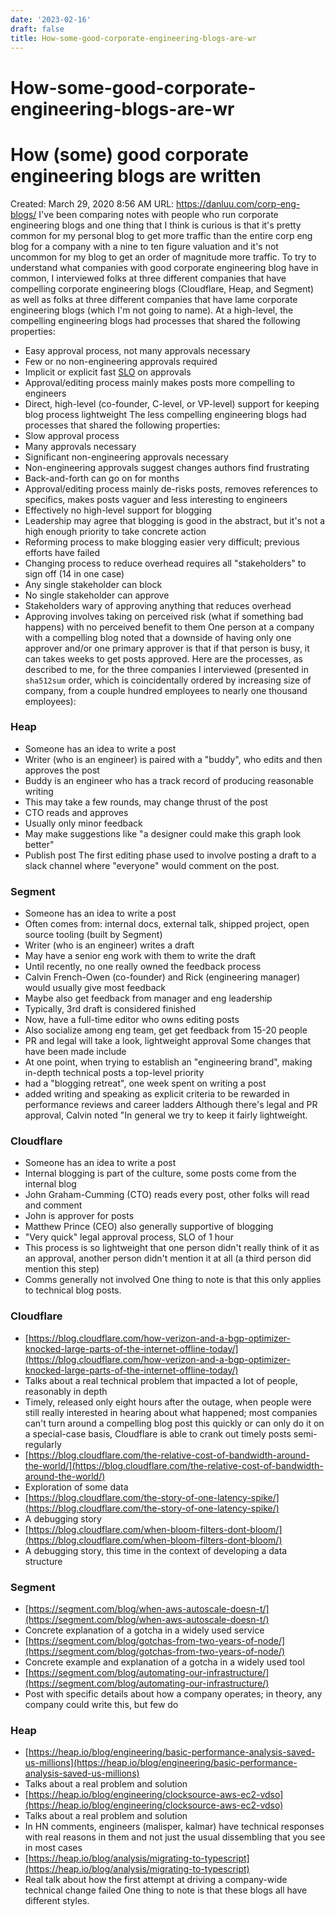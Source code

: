 ```yaml
---
date: '2023-02-16'
draft: false
title: How-some-good-corporate-engineering-blogs-are-wr
---
```


# How-some-good-corporate-engineering-blogs-are-wr

# How (some) good corporate engineering blogs are written
Created: March 29, 2020 8:56 AM
URL: https://danluu.com/corp-eng-blogs/
I've been comparing notes with people who run corporate engineering blogs and one thing that I think is curious is that it's pretty common for my personal blog to get more traffic than the entire corp eng blog for a company with a nine to ten figure valuation and it's not uncommon for my blog to get an order of magnitude more traffic.
To try to understand what companies with good corporate engineering blog have in common, I interviewed folks at three different companies that have compelling corporate engineering blogs (Cloudflare, Heap, and Segment) as well as folks at three different companies that have lame corporate engineering blogs (which I'm not going to name).
At a high-level, the compelling engineering blogs had processes that shared the following properties:
- Easy approval process, not many approvals necessary
- Few or no non-engineering approvals required
- Implicit or explicit fast [SLO](https://en.wikipedia.org/wiki/Service-level_objective) on approvals
- Approval/editing process mainly makes posts more compelling to engineers
- Direct, high-level (co-founder, C-level, or VP-level) support for keeping blog process lightweight
The less compelling engineering blogs had processes that shared the following properties:
- Slow approval process
- Many approvals necessary
- Significant non-engineering approvals necessary
- Non-engineering approvals suggest changes authors find frustrating
- Back-and-forth can go on for months
- Approval/editing process mainly de-risks posts, removes references to specifics, makes posts vaguer and less interesting to engineers
- Effectively no high-level support for blogging
- Leadership may agree that blogging is good in the abstract, but it's not a high enough priority to take concrete action
- Reforming process to make blogging easier very difficult; previous efforts have failed
- Changing process to reduce overhead requires all "stakeholders" to sign off (14 in one case)
- Any single stakeholder can block
- No single stakeholder can approve
- Stakeholders wary of approving anything that reduces overhead
- Approving involves taking on perceived risk (what if something bad happens) with no perceived benefit to them
One person at a company with a compelling blog noted that a downside of having only one approver and/or one primary approver is that if that person is busy, it can takes weeks to get posts approved.
Here are the processes, as described to me, for the three companies I interviewed (presented in `sha512sum` order, which is coincidentally ordered by increasing size of company, from a couple hundred employees to nearly one thousand employees):
### Heap
- Someone has an idea to write a post
- Writer (who is an engineer) is paired with a "buddy", who edits and then approves the post
- Buddy is an engineer who has a track record of producing reasonable writing
- This may take a few rounds, may change thrust of the post
- CTO reads and approves
- Usually only minor feedback
- May make suggestions like "a designer could make this graph look better"
- Publish post
The first editing phase used to involve posting a draft to a slack channel where "everyone" would comment on the post.
### Segment
- Someone has an idea to write a post
- Often comes from: internal docs, external talk, shipped project, open source tooling (built by Segment)
- Writer (who is an engineer) writes a draft
- May have a senior eng work with them to write the draft
- Until recently, no one really owned the feedback process
- Calvin French-Owen (co-founder) and Rick (engineering manager) would usually give most feedback
- Maybe also get feedback from manager and eng leadership
- Typically, 3rd draft is considered finished
- Now, have a full-time editor who owns editing posts
- Also socialize among eng team, get get feedback from 15-20 people
- PR and legal will take a look, lightweight approval
Some changes that have been made include
- At one point, when trying to establish an "engineering brand", making in-depth technical posts a top-level priority
- had a "blogging retreat", one week spent on writing a post
- added writing and speaking as explicit criteria to be rewarded in performance reviews and career ladders
Although there's legal and PR approval, Calvin noted "In general we try to keep it fairly lightweight.
### Cloudflare
- Someone has an idea to write a post
- Internal blogging is part of the culture, some posts come from the internal blog
- John Graham-Cumming (CTO) reads every post, other folks will read and comment
- John is approver for posts
- Matthew Prince (CEO) also generally supportive of blogging
- "Very quick" legal approval process, SLO of 1 hour
- This process is so lightweight that one person didn't really think of it as an approval, another person didn't mention it at all (a third person did mention this step)
- Comms generally not involved
One thing to note is that this only applies to technical blog posts.
### Cloudflare
- [https://blog.cloudflare.com/how-verizon-and-a-bgp-optimizer-knocked-large-parts-of-the-internet-offline-today/](https://blog.cloudflare.com/how-verizon-and-a-bgp-optimizer-knocked-large-parts-of-the-internet-offline-today/)
- Talks about a real technical problem that impacted a lot of people, reasonably in depth
- Timely, released only eight hours after the outage, when people were still really interested in hearing about what happened; most companies can't turn around a compelling blog post this quickly or can only do it on a special-case basis, Cloudflare is able to crank out timely posts semi-regularly
- [https://blog.cloudflare.com/the-relative-cost-of-bandwidth-around-the-world/](https://blog.cloudflare.com/the-relative-cost-of-bandwidth-around-the-world/)
- Exploration of some data
- [https://blog.cloudflare.com/the-story-of-one-latency-spike/](https://blog.cloudflare.com/the-story-of-one-latency-spike/)
- A debugging story
- [https://blog.cloudflare.com/when-bloom-filters-dont-bloom/](https://blog.cloudflare.com/when-bloom-filters-dont-bloom/)
- A debugging story, this time in the context of developing a data structure
### Segment
- [https://segment.com/blog/when-aws-autoscale-doesn-t/](https://segment.com/blog/when-aws-autoscale-doesn-t/)
- Concrete explanation of a gotcha in a widely used service
- [https://segment.com/blog/gotchas-from-two-years-of-node/](https://segment.com/blog/gotchas-from-two-years-of-node/)
- Concrete example and explanation of a gotcha in a widely used tool
- [https://segment.com/blog/automating-our-infrastructure/](https://segment.com/blog/automating-our-infrastructure/)
- Post with specific details about how a company operates; in theory, any company could write this, but few do
### Heap
- [https://heap.io/blog/engineering/basic-performance-analysis-saved-us-millions](https://heap.io/blog/engineering/basic-performance-analysis-saved-us-millions)
- Talks about a real problem and solution
- [https://heap.io/blog/engineering/clocksource-aws-ec2-vdso](https://heap.io/blog/engineering/clocksource-aws-ec2-vdso)
- Talks about a real problem and solution
- In HN comments, engineers (malisper, kalmar) have technical responses with real reasons in them and not just the usual dissembling that you see in most cases
- [https://heap.io/blog/analysis/migrating-to-typescript](https://heap.io/blog/analysis/migrating-to-typescript)
- Real talk about how the first attempt at driving a company-wide technical change failed
One thing to note is that these blogs all have different styles.
